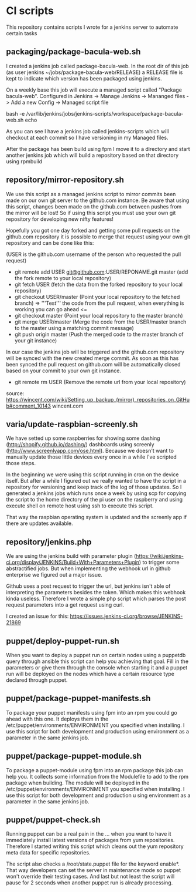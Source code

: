 CI scripts
==========

This repository contains scripts I wrote for a jenkins server to automate certain tasks

packaging/package-bacula-web.sh
-------------------------------

I created a jenkins job called package-bacula-web. In the root dir of this job (as user jenkins ~/jobs/package-bacula-web/RELEASE) a RELEASE file is kept to indicate which version has been packaged using jenkins.

On a weekly base this job will execute a managed script called "Package bacula-web".
Configured in Jenkins -> Manage Jenkins -> Mananged files -> Add a new Config -> Managed script file

  bash -e /var/lib/jenkins/jobs/jenkins-scripts/workspace/package-bacula-web.sh
  echo

As you can see I have a jenkins job called jenkins-scripts which will checkout at each commit so I have versioning in my Managed files.

After the package has been build using fpm I move it to a directory and start another jenkins job which will build a repository based on that directory using rpmbuild


repository/mirror-repository.sh
-------------------------------

We use this script as a managed jenkins script to mirror commits been made on our own git server to the github.com instance. Be aware that using this script, changes been made on the github.com between pushes from the mirror will be lost! So if using this script you must use your own git repository for developing new nifty features!

Hopefully you got one day forked and getting some pull requests on the github.com repository it is possible to merge that request using your own git repository and can be done like this:

(USER is the github.com username of the person who requested the pull request)

* git remote add USER git@github.com:USER/REPONAME.git master (add the fork remote to your local repository)
* git fetch USER                                              (fetch the data from the forked repository to your local repository)
* git checkout USER/master                                    (Point your local repository to the fetched branch)
           => '''Test''' the code from the pull request, when everything is working you can go ahead <=
* git checkout master                                         (Point your local repository to the master branch)
* git merge USER/master                                       (Merge the code from the USER/master branch to the master using a matching commit message)
* git push origin master                                      (Push the merged code to the master branch of your git instance)

In our case the jenkins job will be triggered and the github.com repository will be synced with the new created merge commit. As soon as this has been synced the pull request on github.com will be automatically closed based on your commit to your own git instance.

* git remote rm USER                                          (Remove the remote url from your local repository)

source: https://wincent.com/wiki/Setting_up_backup_(mirror)_repositories_on_GitHub#comment_10143 wincent.com

varia/update-raspbian-screenly.sh
---------------------------------

We have setted up some raspberries for showing some dashing (http://shopify.github.io/dashing/) dashboards using screenly (http://www.screenlyapp.com/ose.html). Because we doesn't want to manually update those little devices every once in a while I've scripted those steps.

In the beginning we were using this script running in cron on the device itself. But after a while I figured out we really wanted to have the script in a repository for versioning and keep track of the log of those updates. So I generated a jenkins jobs which runs once a week by using scp for copying the script to the home directory of the pi user on the raspberry and using execute shell on remote host using ssh to execute this script.

That way the raspbian operating system is updated and the screenly app if there are updates available.

repository/jenkins.php
----------------------

We are using the jenkins build with parameter plugin (https://wiki.jenkins-ci.org/display/JENKINS/Build+With+Parameters+Plugin) to trigger some abstractified jobs. But when implementing the webhook url in github enterprise we figured out a major issue.

Github uses a post request to trigger the url, but jenkins isn't able of interpreting the parameters besides the token. Which makes this webhook kinda useless. Therefore I wrote a simple php script which parses the post request parameters into a get request using curl.

I created an issue for this: https://issues.jenkins-ci.org/browse/JENKINS-21869

puppet/deploy-puppet-run.sh
---------------------------

When you want to deploy a puppet run on certain nodes using a puppetdb query through ansible this script can help you achieving that goal. Fill in the parameters or give them through the console when starting it and a puppet run will be deployed on the nodes which have a certain resource type declared through puppet.

puppet/package-puppet-manifests.sh
----------------------------------

To package your puppet manifests using fpm into an rpm you could go ahead with this one. It deploys them in the /etc/puppet/environments/ENVIRONMENT you specified when installing. I use this script for both development and production using environment as a parameter in the same jenkins job.

puppet/package-puppet-module.sh
-------------------------------

To package a puppet-module using fpm into an rpm package this job can help you. It collects some information from the Modulefile to add to the rpm package when building. The module will be deployed in the /etc/puppet/environments/ENVIRONMENT you specified when installing. I use this script for both development and production u    sing environment as a parameter in the same jenkins job.

puppet/puppet-check.sh
----------------------

Running puppet can be a real pain in the ... when you want to have it immediately install latest versions of packages from yum repositories. Therefore I started writing this script which cleans out the yum repository meta data for specific repositories.

The script also checks a /root/state.puppet file for the keyword enable*. That way developers can set the server in maintenance mode so puppet won't override their testing cases. And last but not least the script will pause for 2 seconds when another puppet run is already processing.
